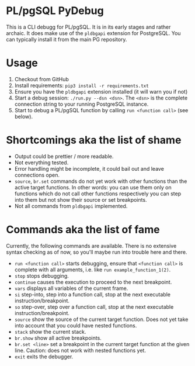 # PL/pgSQL PyDebug

This is a CLI debugg for PL/pgSQL. It is in its early stages and rather
archaic. It does make use of the `pldbgapi` extension for PostgreSQL. You can
typically install it from the main PG repository.

# Usage

1. Checkout from GitHub
2. Install requirements: `pip3 install -r requirements.txt`
3. Ensure you have the `pldbgapi` extension installed (it will warn you if not)
4. Start a debug session: `./run.py --dsn <dsn>`. The `<dsn>` is the complete
   connection string to your running PostgreSQL instance.
5. Start to debug a PL/pgSQL function by calling `run <function call>` (see below).

# Shortcomings aka the list of shame

* Output could be prettier / more readable.
* Not everything tested.
* Error handling might be incomplete, it could bail out and leave connections open.
* `source`, `br.set` commands do not yet work with other functions than the
  active target functions. In other words: you can use them only on functions
  which do not call other functions respectively you can step into them but
  not show their source or set breakpoints.
* Not all commands from `pldbgapi` implemented.

# Commands aka the list of fame

Currently, the following commands are available. There is no extensive syntax
checking as of now, so you'll maybe run into trouble here and there.

* `run <function call>` starts debugging, ensure that `<function call>` is
  complete with all arguments, i.e. like `run example_function_1(2)`.
* `stop` stops debugging.
* `continue` causes the execution to proceed to the next breakpoint.
* `vars` displays all variables of the current frame.
* `si` step-into, step into a function call, stop at the next executable instruction/breakpoint.
* `so` step-over, step over a function call, stop at the next executable instruction/breakpoint.
* `source` show the source of the current target function. Does not yet take
  into account that you could have nested functions.
* `stack` show the current stack.
* `br.show` show all active breakpoints.
* `br.set <line>` set a breakpoint in the current target function at the given
  line. Caution: does not work with nested functions yet.
* `exit` exits the debugger.
